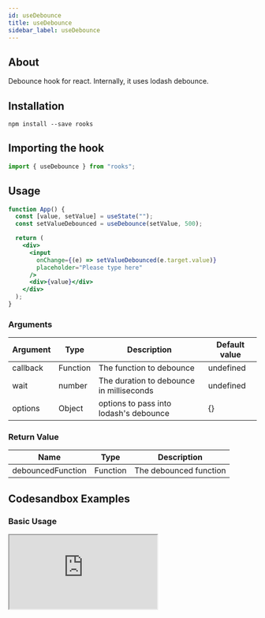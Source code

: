 ```yaml
---
id: useDebounce
title: useDebounce
sidebar_label: useDebounce
---
```


## About

Debounce hook for react. Internally, it uses lodash debounce.

## Installation

    npm install --save rooks

## Importing the hook

```javascript
import { useDebounce } from "rooks";
```

## Usage

```jsx
function App() {
  const [value, setValue] = useState("");
  const setValueDebounced = useDebounce(setValue, 500);

  return (
    <div>
      <input
        onChange={(e) => setValueDebounced(e.target.value)}
        placeholder="Please type here"
      />
      <div>{value}</div>
    </div>
  );
}
```

### Arguments

| Argument | Type     | Description                              | Default value |
|----------|----------|------------------------------------------|---------------|
| callback | Function | The function to debounce                 | undefined     |
| wait     | number   | The duration to debounce in milliseconds | undefined     |
| options  | Object   | options to pass into lodash's debounce   | {}            |

### Return Value

| Name              | Type     | Description            |
|-------------------|----------|------------------------|
| debouncedFunction | Function | The debounced function |


## Codesandbox Examples

### Basic Usage

<iframe
  src="https://codesandbox.io/embed/usedebounce-1fn5t?fontsize=14&hidenavigation=1&theme=dark"
  style={{
    width: "100%",
    height: 500,
    border: 0,
    borderRadius: 4,
    overflow: "hidden"
  }}
  title="quizzical-glitter-emrtj"
  allow="accelerometer; ambient-light-sensor; camera; encrypted-media; geolocation; gyroscope; hid; microphone; midi; payment; usb; vr; xr-spatial-tracking"
  sandbox="allow-forms allow-modals allow-popups allow-presentation allow-same-origin allow-scripts"
/>

## Join Bhargav's discord server

You can click on the floating discord icon at the bottom right of the screen and talk to us in our server.

